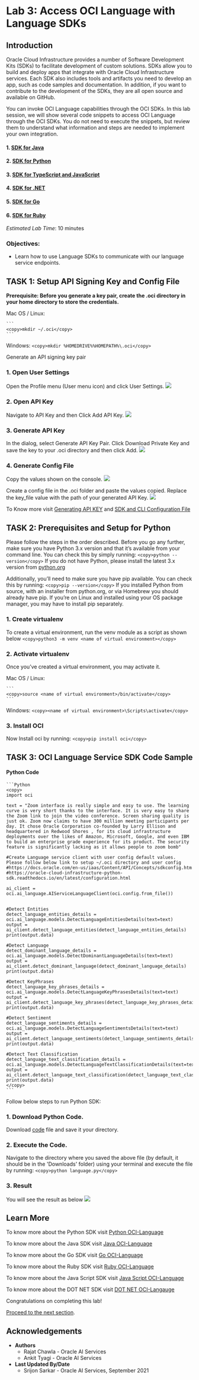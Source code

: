 # Lab 3: Access OCI Language with Language SDKs

## Introduction 

Oracle Cloud Infrastructure provides a number of Software Development Kits (SDKs) to facilitate development of custom solutions. SDKs allow you to build and deploy apps that integrate with Oracle Cloud Infrastructure services. Each SDK also includes tools and artifacts you need to develop an app, such as code samples and documentation. In addition, if you want to contribute to the development of the SDKs, they are all open source and available on GitHub.
 
You can invoke OCI Language capabilities through the OCI SDKs.  In this lab session, we will show several code snippets to access OCI Language through the OCI SDKs. You do not need to execute the snippets, but review them to understand what information and steps are needed to implement your own integration.

#### 1. [SDK for Java](https://docs.oracle.com/en-us/iaas/Content/API/SDKDocs/javasdk.htm#SDK_for_Java)
#### 2. [SDK for Python](https://docs.oracle.com/en-us/iaas/Content/API/SDKDocs/pythonsdk.htm#SDK_for_Python)
#### 3. [SDK for TypeScript and JavaScript](https://docs.oracle.com/en-us/iaas/Content/API/SDKDocs/typescriptsdk.htm#SDK_for_TypeScript_and_JavaScript)
#### 4. [SDK for .NET](https://docs.oracle.com/en-us/iaas/Content/API/SDKDocs/dotnetsdk.htm#SDK_for_NET)
#### 5. [SDK for Go](https://docs.oracle.com/en-us/iaas/Content/API/SDKDocs/gosdk.htm#SDK_for_Go)
#### 6. [SDK for Ruby](https://docs.oracle.com/en-us/iaas/Content/API/SDKDocs/rubysdk.htm#SDK_for_Ruby)

*Estimated Lab Time*: 10 minutes

### Objectives:

* Learn how to use Language SDKs to communicate with our language service endpoints.

<!-- ### Prerequisites:
* Familiar with Python programming is required
* Have a Python environment ready in local
* Familiar with local editing tools, vi and nano
* Installed with Python libraries: `oci` and `requests` -->


## **TASK 1:** Setup API Signing Key and Config File
**Prerequisite: Before you generate a key pair, create the .oci directory in your home directory to store the credentials.**

Mac OS / Linux:

    ```
    <copy>mkdir ~/.oci</copy>
    ```
Windows:
    ```
    <copy>mkdir %HOMEDRIVE%%HOMEPATH%\.oci</copy>
    ```

Generate an API signing key pair

### 1. Open User Settings
Open the Profile menu (User menu icon) and click User Settings.
    ![](./images/userProfileIcon.png " ")

### 2. Open API Key
Navigate to API Key and then Click Add API Key.
    ![](./images/addAPIButton.png " ")

### 3. Generate API Key
In the dialog, select Generate API Key Pair. Click Download Private Key and save the key to your .oci directory and then click Add.
    ![](./images/genAPI.png " ")



### 4. Generate Config File
Copy the values shown on the console.
    ![](./images/conf.png " ")

Create a config file in the .oci folder and paste the values copied.
Replace the key_file value with the path of your generated API Key.
    ![](./images/config2.png " ")



To Know more visit [Generating API KEY](https://docs.oracle.com/en-us/iaas/Content/API/Concepts/apisigningkey.htm) and [SDK and CLI Configuration File](https://docs.oracle.com/en-us/iaas/Content/API/Concepts/sdkconfig.htm#SDK_and_CLI_Configuration_File)

## **TASK 2:** Prerequisites and Setup for Python

Please follow the steps in the order described.
Before you go any further, make sure you have Python 3.x version and that it’s available from your command line. You can check this by simply running:
    ```
    <copy>python --version</copy>
    ```
If you do not have Python, please install the latest 3.x version from [python.org ](https://www.python.org)

Additionally, you’ll need to make sure you have pip available. You can check this by running:
    ```
    <copy>pip --version</copy>
    ```
If you installed Python from source, with an installer from python.org, or via Homebrew you should already have pip. If you’re on Linux and installed using your OS package manager, you may have to install pip separately.


### 1. Create virtualenv
To create a virtual environment, run the venv module as a script as shown below
    ```
    <copy>python3 -m venv <name of virtual environment></copy>
    ```
### 2. Activate virtualenv
Once you’ve created a virtual environment, you may activate it.

Mac OS / Linux:

    ```
    <copy>source <name of virtual environment>/bin/activate</copy>
    ```
Windows:
    ```
    <copy><name of virtual environment>\Scripts\activate</copy>
    ```
### 3. Install OCI
Now Install oci by running:
    ```
    <copy>pip install oci</copy>
    ```




## **TASK 3:** OCI Language Service SDK Code Sample

#### Python Code
    ```Python
    <copy>
    import oci
    
    text = "Zoom interface is really simple and easy to use. The learning curve is very short thanks to the interface. It is very easy to share the Zoom link to join the video conference. Screen sharing quality is just ok. Zoom now claims to have 300 million meeting participants per day. It chose Oracle Corporation co-founded by Larry Ellison and headquartered in Redwood Shores , for its cloud infrastructure deployments over the likes of Amazon, Microsoft, Google, and even IBM to build an enterprise grade experience for its product. The security feature is significantly lacking as it allows people to zoom bomb"
    
    #Create Language service client with user config default values. Please follow below link to setup ~/.oci directory and user config
    #https://docs.oracle.com/en-us/iaas/Content/API/Concepts/sdkconfig.htm
    #https://oracle-cloud-infrastructure-python-sdk.readthedocs.io/en/latest/configuration.html

    ai_client = oci.ai_language.AIServiceLanguageClient(oci.config.from_file())

    
    #Detect Entities
    detect_language_entities_details = oci.ai_language.models.DetectLanguageEntitiesDetails(text=text)
    output = ai_client.detect_language_entities(detect_language_entities_details)
    print(output.data)
    
    #Detect Language
    detect_dominant_language_details = oci.ai_language.models.DetectDominantLanguageDetails(text=text)
    output = ai_client.detect_dominant_language(detect_dominant_language_details)
    print(output.data)
    
    #Detect KeyPhrases
    detect_language_key_phrases_details = oci.ai_language.models.DetectLanguageKeyPhrasesDetails(text=text)
    output = ai_client.detect_language_key_phrases(detect_language_key_phrases_details)
    print(output.data)
    
    #Detect Sentiment
    detect_language_sentiments_details = oci.ai_language.models.DetectLanguageSentimentsDetails(text=text)
    output = ai_client.detect_language_sentiments(detect_language_sentiments_details)
    print(output.data)
    
    #Detect Text Classification
    detect_language_text_classification_details = oci.ai_language.models.DetectLanguageTextClassificationDetails(text=text)
    output = ai_client.detect_language_text_classification(detect_language_text_classification_details)
    print(output.data)
    </copy>
    ```
Follow below steps to run Python SDK:

### 1. Download Python Code.

Download [code](./files/language.py) file and save it your directory.

### 2. Execute the Code.
Navigate to the directory where you saved the above file (by default, it should be in the 'Downloads' folder) using your terminal and execute the file by running:
    ```
    <copy>python language.py</copy>
    ```
### 3. Result
You will see the result as below
    ![](./images/result.png " ")



## Learn More
To know more about the Python SDK visit [Python OCI-Language](https://docs.oracle.com/en-us/iaas/tools/python/2.43.1/api/ai_language/client/oci.ai_language.AIServiceLanguageClient.html)

To know more about the Java SDK visit [Java OCI-Language](https://docs.oracle.com/en-us/iaas/tools/java/2.3.1/)

To know more about the Go SDK visit [Go OCI-Language](https://docs.oracle.com/en-us/iaas/tools/go/45.1.0/ailanguage/index.html)

To know more about the Ruby SDK visit [Ruby OCI-Language](https://docs.oracle.com/en-us/iaas/tools/ruby/2.14.0/OCI/AiLanguage.html)

To know more about the Java Script SDK visit [Java Script OCI-Language](https://docs.oracle.com/en-us/iaas/tools/typescript/2.0.1/modules/_ailanguage_index_.html)


To know more about the DOT NET SDK visit [DOT NET OCI-Langauge](https://docs.oracle.com/en-us/iaas/tools/dotnet/23.1.0/api/Oci.AilanguageService.html)

Congratulations on completing this lab!

[Proceed to the next section](#next).

## Acknowledgements
* **Authors**
    * Rajat Chawla  - Oracle AI Services
    * Ankit Tyagi -  Oracle AI Services
* **Last Updated By/Date**
    * Srijon Sarkar  - Oracle AI Services, September 2021